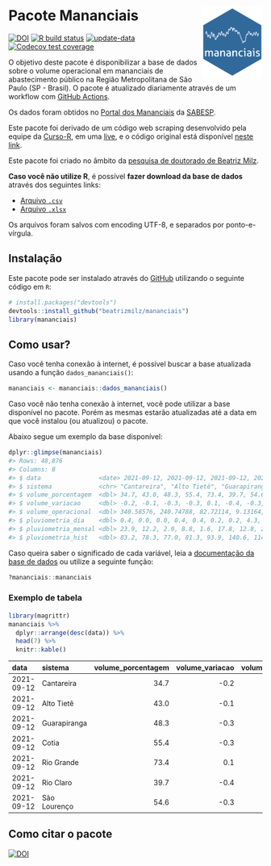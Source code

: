 
<!-- README.md is generated from README.Rmd. Please edit that file -->

# Pacote Mananciais <img src="man/figures/hexlogo.png" align="right" width = "120px"/>

<!-- badges: start -->

[![DOI](https://zenodo.org/badge/DOI/10.5281/zenodo.4733056.svg)](https://doi.org/10.5281/zenodo.4733056)
[![R build
status](https://github.com/beatrizmilz/mananciais/workflows/R-CMD-check/badge.svg)](https://github.com/beatrizmilz/mananciais/actions)
[![update-data](https://github.com/beatrizmilz/mananciais/actions/workflows/2-update_data.yaml/badge.svg)](https://github.com/beatrizmilz/mananciais/actions/workflows/2-update_data.yaml)
[![Codecov test
coverage](https://codecov.io/gh/beatrizmilz/mananciais/branch/master/graph/badge.svg)](https://codecov.io/gh/beatrizmilz/mananciais?branch=master)
<!-- badges: end -->

O objetivo deste pacote é disponibilizar a base de dados sobre o volume
operacional em mananciais de abastecimento público na Região
Metropolitana de São Paulo (SP - Brasil). O pacote é atualizado
diariamente através de um workflow com [GitHub
Actions](https://github.com/beatrizmilz/mananciais/actions).

Os dados foram obtidos no [Portal dos
Mananciais](http://mananciais.sabesp.com.br/Situacao) da
[SABESP](http://site.sabesp.com.br/site/Default.aspx).

Este pacote foi derivado de um código web scraping desenvolvido pela
equipe da [Curso-R](https://www.curso-r.com/), em uma
[live](https://youtu.be/jvZIxrMmOcQ), e o código original está
disponível [neste
link](https://github.com/curso-r/lives/blob/master/drafts/20200730_scraper_sabesp.R).

Este pacote foi criado no âmbito da [pesquisa de doutorado de Beatriz
Milz](https://beatrizmilz.github.io/tese/).

**Caso você não utilize R**, é possível **fazer download da base de
dados** através dos seguintes links:

  - [Arquivo
    `.csv`](https://github.com/beatrizmilz/mananciais/raw/master/inst/extdata/mananciais.csv)
  - [Arquivo
    `.xlsx`](https://github.com/beatrizmilz/mananciais/blob/master/inst/extdata/mananciais.xlsx?raw=true)

Os arquivos foram salvos com encoding UTF-8, e separados por
ponto-e-vírgula.

## Instalação

Este pacote pode ser instalado através do [GitHub](https://github.com/)
utilizando o seguinte código em `R`:

``` r
# install.packages("devtools")
devtools::install_github("beatrizmilz/mananciais")
library(mananciais)
```

## Como usar?

Caso você tenha conexão à internet, é possível buscar a base atualizada
usando a função `dados_mananciais()`:

``` r
mananciais <- mananciais::dados_mananciais() 
```

Caso você não tenha conexão à internet, você pode utilizar a base
disponível no pacote. Porém as mesmas estarão atualizadas até a data em
que você instalou (ou atualizou) o pacote.

Abaixo segue um exemplo da base disponível:

``` r
dplyr::glimpse(mananciais)
#> Rows: 48,876
#> Columns: 8
#> $ data                <date> 2021-09-12, 2021-09-12, 2021-09-12, 2021-09-12, 2…
#> $ sistema             <chr> "Cantareira", "Alto Tietê", "Guarapiranga", "Cotia…
#> $ volume_porcentagem  <dbl> 34.7, 43.0, 48.3, 55.4, 73.4, 39.7, 54.6, 34.9, 43…
#> $ volume_variacao     <dbl> -0.2, -0.1, -0.3, -0.3, 0.1, -0.4, -0.3, -0.2, -0.…
#> $ volume_operacional  <dbl> 340.58576, 240.74788, 82.72114, 9.13164, 82.35906,…
#> $ pluviometria_dia    <dbl> 0.4, 0.0, 0.0, 0.4, 0.4, 0.2, 0.2, 4.3, 2.0, 0.0, …
#> $ pluviometria_mensal <dbl> 23.9, 12.2, 2.0, 8.8, 1.6, 17.8, 12.8, 23.5, 12.2,…
#> $ pluviometria_hist   <dbl> 83.2, 78.3, 77.0, 81.3, 93.9, 140.6, 114.0, 83.2, …
```

Caso queira saber o significado de cada variável, leia a [documentação
da base de
dados](https://beatrizmilz.github.io/mananciais/reference/mananciais.html)
ou utilize a seguinte função:

``` r
?mananciais::mananciais
```

### Exemplo de tabela

``` r
library(magrittr)
mananciais %>% 
  dplyr::arrange(desc(data)) %>% 
  head(7) %>%
  knitr::kable()
```

| data       | sistema      | volume\_porcentagem | volume\_variacao | volume\_operacional | pluviometria\_dia | pluviometria\_mensal | pluviometria\_hist |
| :--------- | :----------- | ------------------: | ---------------: | ------------------: | ----------------: | -------------------: | -----------------: |
| 2021-09-12 | Cantareira   |                34.7 |            \-0.2 |           340.58576 |               0.4 |                 23.9 |               83.2 |
| 2021-09-12 | Alto Tietê   |                43.0 |            \-0.1 |           240.74788 |               0.0 |                 12.2 |               78.3 |
| 2021-09-12 | Guarapiranga |                48.3 |            \-0.3 |            82.72114 |               0.0 |                  2.0 |               77.0 |
| 2021-09-12 | Cotia        |                55.4 |            \-0.3 |             9.13164 |               0.4 |                  8.8 |               81.3 |
| 2021-09-12 | Rio Grande   |                73.4 |              0.1 |            82.35906 |               0.4 |                  1.6 |               93.9 |
| 2021-09-12 | Rio Claro    |                39.7 |            \-0.4 |             5.42460 |               0.2 |                 17.8 |              140.6 |
| 2021-09-12 | São Lourenço |                54.6 |            \-0.3 |            48.46470 |               0.2 |                 12.8 |              114.0 |

## Como citar o pacote

[![DOI](https://zenodo.org/badge/DOI/10.5281/zenodo.4733056.svg)](https://doi.org/10.5281/zenodo.4733056)
